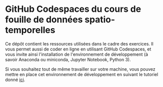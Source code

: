 # GitHub Codespaces du cours de fouille de données spatio-temporelles

Ce dépôt contient les ressources utilisées dans le cadre des exercices. Il vous permet aussi de coder en ligne en utilisant GitHub Codespaces, et vous invite ainsi l'installation de l'environnement de développement  (à savoir Anaconda ou miniconda, Jupyter Notebook, Python 3). 

Si vous souhaitez tout de même travailler sur votre machine, vous pouvez mettre en place cet environnement de développement en suivant le tutoriel donné [ici](https://kodu.ut.ee/~kmoch/geopython2021/L0/overview.html).
